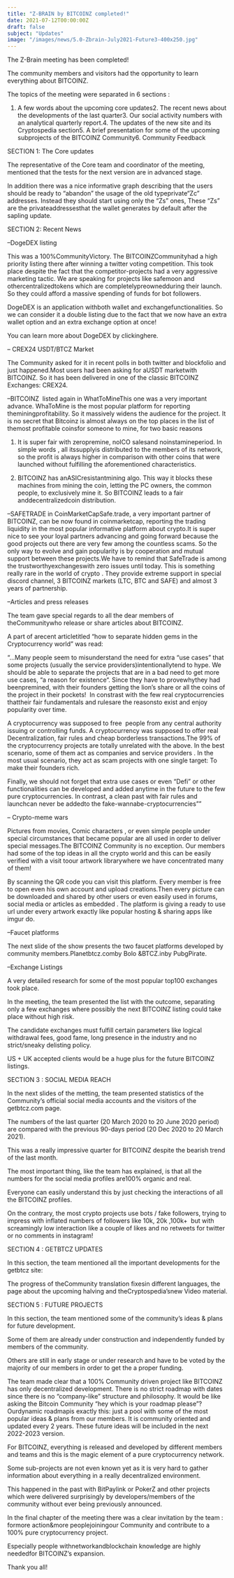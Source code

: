 ```yaml
---
title: "Z-BRAIN by BITCOINZ completed!"
date: 2021-07-12T00:00:00Z
draft: false
subject: "Updates"
image: "/images/news/5.0-Zbrain-July2021-Future3-400x250.jpg"
---
```


The Z-Brain meeting has been completed!

The community members and visitors had the opportunity to learn everything about BITCOINZ.

The topics of the meeting were separated in 6 sections :

1. A few words about the upcoming core updates2. The recent news about the developments of the last quarter3. Our social activity numbers with an analytical quarterly report.4. The updates of the new site and its Cryptospedia section5. A brief presentation for some of the upcoming subprojects of the BITCOINZ Community6. Community Feedback

SECTION 1: The Core updates

The representative of the Core team and coordinator of the meeting, mentioned that the tests for the next version are in advanced stage.

In addition there was a nice informative graph describing that the users should be ready to “abandon” the usage of the old typeprivate“Zc” addresses. Instead they should start using only the “Zs” ones, These “Zs” are the privateaddressesthat the wallet generates by default after the sapling update.

SECTION 2: Recent News

–DogeDEX listing

This was a 100%CommunityVictory. The BITCOINZCommunityhad a high priority listing there after winning a twitter voting competition. This took place despite the fact that the competitor-projects had a very aggressive marketing tactic. We are speaking for projects like safemoon and othercentralizedtokens which are completelypreownedduring their launch. So they could afford a massive spending of funds for bot followers.

DogeDEX is an application withboth wallet and exchangefunctionalities. So we can consider it a double listing due to the fact that we now have an extra wallet option and an extra exchange option at once!

You can learn more about DogeDEX by clickinghere.

– CREX24 USDT/BTCZ Market

The Community asked for it in recent polls in both twitter and blockfolio and just happened.Most users had been asking for aUSDT marketwith BITCOINZ. So it has been delivered in one of the classic BITCOINZ Exchanges: CREX24.

–BITCOINZ  listed again in WhatToMineThis one was a very important advance. WhaToMine is the most popular platform for reporting theminingprofitability. So it massively widens the audience for the project. It is no secret that Bitcoinz is almost always on the top places in the list of themost profitable coinsfor someone to mine, for two basic reasons

1) It is super fair with zeropremine, noICO salesand noinstamineperiod. In simple words , all itssupplyis distributed to the members of its network, so the profit is always higher in comparison with other coins that were launched without fulfilling the aforementioned characteristics.

2) BITCOINZ has anASICresistantmining algo. This way it blocks these machines from mining the coin, letting the PC owners, the common people, to exclusively mine it. So BITCOINZ leads to a fair anddecentralizedcoin distribution.

–SAFETRADE in CoinMarketCapSafe.trade, a very important partner of BITCOINZ, can be now found in coinmarketcap, reporting the trading liquidity in the most popular informative platform about crypto.It is super nice to see your loyal partners advancing and going forward because the good projects out there are very few among the countless scams. So the only way to evolve and gain popularity is by cooperation and mutual support between these projects.We have to remind that SafeTrade is among the trustworthyexchangeswith zero issues until today. This is something really rare in the world of crypto . They provide extreme support in special discord channel, 3 BITCOINZ markets (LTC, BTC and SAFE) and almost 3 years of partnership.

–Articles and press releases

The team gave special regards to all the dear members of theCommunitywho release or share articles about BITCOINZ.

A part of arecent articletitled “how to separate hidden gems in the Cryptocurrency world” was read:

“…Many people seem to misunderstand the need for extra “use cases” that some projects (usually the service providers)intentionallytend to hype. We should be able to separate the projects that are in a bad need to get more use cases, “a reason for existence“. Since they have to provewhythey had beenpremined, with their founders getting the lion’s share or all the coins of the project in their pockets!  In constrast with the few real cryptocurrencies thattheir fair fundamentals and rulesare the reasonsto exist and enjoy popularity over time.

A cryptocurrency was supposed to free  people from any central authority issuing or controlling funds. A cryptocurrency was supposed to offer real Decentralization, fair rules and cheap borderless transactions.The 99% of the cryptocurrency projects are totally unrelated with the above. In the best scenario, some of them act as companies and service providers . In the most usual scenario, they act as scam projects with one single target: To make their founders rich.

Finally, we should not forget that extra use cases or even “Defi” or other functionalities can be developed and added anytime in the future to the few pure cryptocurrencies. In contrast, a clean past with fair rules and launchcan never be addedto the fake-wannabe-cryptocurrencies””

– Crypto-meme wars

Pictures from movies, Comic characters , or even simple people under special circumstances that became popular are all used in order to deliver special messages.The BITCOINZ Community is no exception. Our members had some of the top ideas in all the crypto world and this can be easily verified with a visit toour artwork librarywhere we have concentrated many of them!

By scanning the QR code you can visit this platform. Every member is free to open even his own account and upload creations.Then every picture can be downloaded and shared by other users or even easily used in forums, social media or articles as embedded . The platform is giving a ready to use url under every artwork exactly like popular hosting & sharing apps like imgur do.

–Faucet platforms

The next slide of the show presents the two faucet platforms developed by community members.Planetbtcz.comby Bolo &BTCZ.inby PubgPirate.

–Exchange Listings

A very detailed research for some of the most popular top100 exchanges took place.

In the meeting, the team presented the list with the outcome, separating only a few exchanges where possibly the next BITCOINZ listing could take place without high risk.

The candidate exchanges must fulfill certain parameters like logical withdrawal fees, good fame, long presence in the industry and no strict/sneaky delisting policy.

US + UK accepted clients would be a huge plus for the future BITCOINZ listings.

SECTION 3 : SOCIAL MEDIA REACH

In the next slides of the metting, the team presented statistics of the Community’s official social media accounts and the visitors of the getbtcz.com page.

The numbers of the last quarter (20 March 2020 to 20 June 2020 period)  are compared with the previous 90-days period (20 Dec 2020 to 20 March 2021).

This was a really impressive quarter for BITCOINZ despite the bearish trend of the last month.

The most important thing, like the team has explained, is that all the numbers for the social media profiles are100% organic and real.

Everyone can easily understand this by just checking the interactions of all the BITCOINZ profiles.

On the contrary, the most crypto projects use bots / fake followers, trying to impress with inflated numbers of followers like 10k, 20k ,100k+  but with screamingly low interaction like a couple of likes and no retweets for twitter or no comments in instagram!

SECTION 4 : GETBTCZ UPDATES

In this section, the team mentioned all the important developments for the getbtcz site:

The progress of theCommunity translation fixesin different languages, the page about the upcoming halving and theCryptospedia’snew Video material.

SECTION 5 : FUTURE PROJECTS

In this section, the team mentioned some of the community’s ideas & plans for future development.

Some of them are already under construction and independently funded by members of the community.

Others are still in early stage or under research and have to be voted by the majority of our members in order to get the a proper funding.

The team made clear that a 100% Community driven project like BITCOINZ has only decentralized development. There is no strict roadmap with dates since there is no “company-like” structure and philosophy. It would be like asking the Bitcoin Community “hey which is your roadmap please”? Ourdynamic roadmapis exactly this: just a pool with some of the most popular ideas & plans from our members. It is community oriented and updated every 2 years. These future ideas will be included in the next 2022-2023 version.

For BITCOINZ, everything is released and developed by different members and teams and this is the magic element of a pure cryptocurrency network.

Some sub-projects are not even known yet as it is very hard to gather information about everything in a really decentralized environment.

This happened in the past with BitPaylink or PokerZ and other projects which were delivered surprisingly by developers/members of the community without ever being previously announced.

In the final chapter of the meeting there was a clear invitation by the team : formore action&more peoplejoiningour Community and contribute to a 100% pure cryptocurrency project.

Especially people withnetworkandblockchain knowledge are highly neededfor BITCOINZ’s expansion.

Thank you all!
